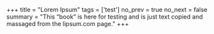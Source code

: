 +++
title = "Lorem Ipsum"
tags = ['test']
no_prev = true
no_next = false
summary = "This “book” is here for testing and is just text copied and massaged from the lipsum.com page."
+++
